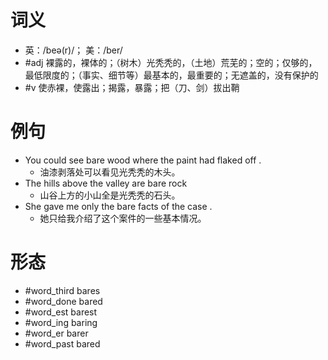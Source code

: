 # 词义
- 英：/beə(r)/； 美：/ber/
- #adj 裸露的，裸体的；（树木）光秃秃的，（土地）荒芜的；空的；仅够的，最低限度的；（事实、细节等）最基本的，最重要的；无遮盖的，没有保护的
- #v 使赤裸，使露出；揭露，暴露；把（刀、剑）拔出鞘
# 例句
- You could see bare wood where the paint had flaked off .
	- 油漆剥落处可以看见光秃秃的木头。
- The hills above the valley are bare rock
	- 山谷上方的小山全是光秃秃的石头。
- She gave me only the bare facts of the case .
	- 她只给我介绍了这个案件的一些基本情况。
# 形态
- #word_third bares
- #word_done bared
- #word_est barest
- #word_ing baring
- #word_er barer
- #word_past bared
